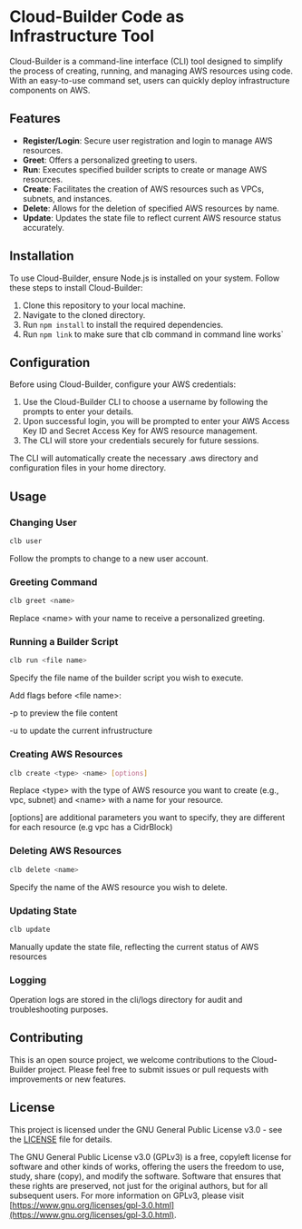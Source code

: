 # Cloud-Builder Code as Infrastructure Tool

Cloud-Builder is a command-line interface (CLI) tool designed to simplify the process of creating, running, and managing AWS resources using code. With an easy-to-use command set, users can quickly deploy infrastructure components on AWS.

## Features

- **Register/Login**: Secure user registration and login to manage AWS resources.
- **Greet**: Offers a personalized greeting to users.
- **Run**: Executes specified builder scripts to create or manage AWS resources.
- **Create**: Facilitates the creation of AWS resources such as VPCs, subnets, and instances.
- **Delete**: Allows for the deletion of specified AWS resources by name.
- **Update**: Updates the state file to reflect current AWS resource status accurately.

## Installation

To use Cloud-Builder, ensure Node.js is installed on your system. Follow these steps to install Cloud-Builder:

1. Clone this repository to your local machine.
2. Navigate to the cloned directory.
3. Run `npm install` to install the required dependencies.
4. Run `npm link` to make sure that clb command in command line works`

## Configuration

Before using Cloud-Builder, configure your AWS credentials:

1. Use the Cloud-Builder CLI to choose a username by following the prompts to enter your details.
2. Upon successful login, you will be prompted to enter your AWS Access Key ID and Secret Access Key for AWS resource management.
3. The CLI will store your credentials securely for future sessions.

The CLI will automatically create the necessary .aws directory and configuration files in your home directory.

## Usage

### Changing User

```bash
clb user
```
Follow the prompts to change to a new user account.

### Greeting Command

```bash
clb greet <name>
```

Replace \<name\> with your name to receive a personalized greeting.

### Running a Builder Script

```bash
clb run <file name>
```
Specify the file name of the builder script you wish to execute.

Add flags before \<file name\>:

-p to preview the file content

-u to update the current infrustructure

### Creating AWS Resources

```bash
clb create <type> <name> [options]
```

Replace \<type\> with the type of AWS resource you want to create (e.g., vpc, subnet) and \<name\> with a name for your resource.

\[options\] are additional parameters you want to specify, they are different for each resource (e.g vpc has a CidrBlock)

### Deleting AWS Resources

```bash
clb delete <name>
```
Specify the name of the AWS resource you wish to delete.

### Updating State
```bash
clb update
```
Manually update the state file, reflecting the current status of AWS resources

### Logging
Operation logs are stored in the cli/logs directory for audit and troubleshooting purposes.

## Contributing

This is an open source project, we welcome contributions to the Cloud-Builder project. Please feel free to submit issues or pull requests with improvements or new features.

## License

This project is licensed under the GNU General Public License v3.0 - see the [LICENSE](LICENSE) file for details.

The GNU General Public License v3.0 (GPLv3) is a free, copyleft license for software and other kinds of works, offering the users the freedom to use, study, share (copy), and modify the software. Software that ensures that these rights are preserved, not just for the original authors, but for all subsequent users. For more information on GPLv3, please visit [https://www.gnu.org/licenses/gpl-3.0.html](https://www.gnu.org/licenses/gpl-3.0.html).

